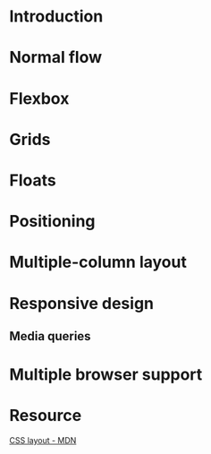 # Introduction
# Normal flow
# Flexbox
# Grids
# Floats
# Positioning
# Multiple-column layout
# Responsive design
## Media queries
# Multiple browser support

# Resource
[CSS layout - MDN](https://developer.mozilla.org/en-US/docs/Learn/CSS/CSS_layout)